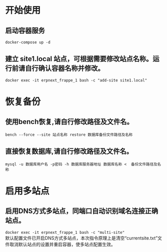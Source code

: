 # 开始使用
## 启动容器服务
`docker-compose up -d`
## 建立 site1.local 站点，可根据需要修改站点名称。运行前请自行确认容器名称并修改。
`docker exec -it erpnext_frappe_1 bash -c "add-site site1.local"`

# 恢复备份
## 使用bench恢复,请自行修改路径及文件名。
`bench --force --site 站点名称 restore 数据库备份文件路径及名称`
## 直接恢复数据库,请自行修改路径及文件名。
`mysql -u 数据库用户名 -p密码 -h 数据库服务器地址 数据库名称 <  备份文件路径及名称`

# 启用多站点
## 启用DNS方式多站点，同端口自动识别域名连接正确站点。
`docker exec -it erpnext_frappe_1 bash -c "multi-site"`  
默认配置文件已开启DNS方式多站点，本次指令原理上是清空“currentsite.txt”文件取消默认站点的设置并重启容器，使多站点配置生效。  
